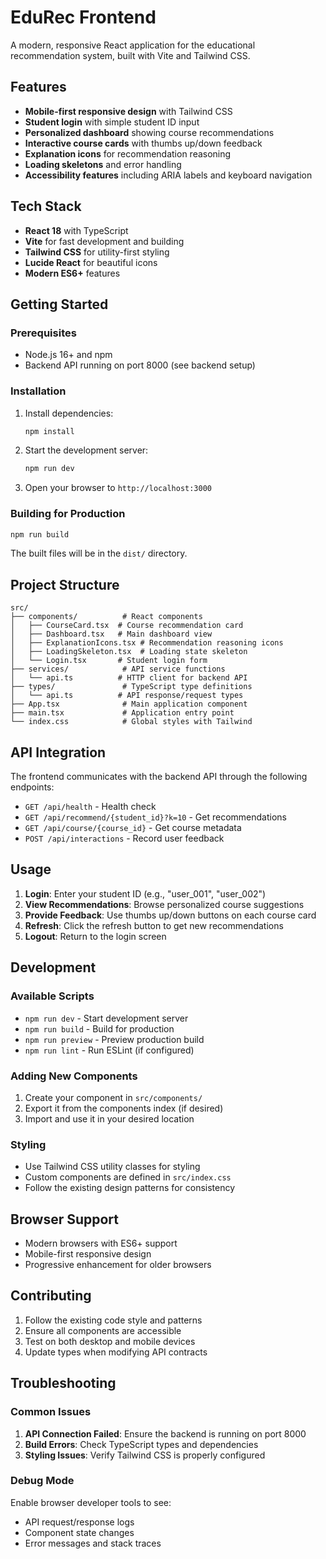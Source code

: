 # EduRec Frontend

A modern, responsive React application for the educational recommendation system, built with Vite and Tailwind CSS.

## Features

- **Mobile-first responsive design** with Tailwind CSS
- **Student login** with simple student ID input
- **Personalized dashboard** showing course recommendations
- **Interactive course cards** with thumbs up/down feedback
- **Explanation icons** for recommendation reasoning
- **Loading skeletons** and error handling
- **Accessibility features** including ARIA labels and keyboard navigation

## Tech Stack

- **React 18** with TypeScript
- **Vite** for fast development and building
- **Tailwind CSS** for utility-first styling
- **Lucide React** for beautiful icons
- **Modern ES6+** features

## Getting Started

### Prerequisites

- Node.js 16+ and npm
- Backend API running on port 8000 (see backend setup)

### Installation

1. Install dependencies:
   ```bash
   npm install
   ```

2. Start the development server:
   ```bash
   npm run dev
   ```

3. Open your browser to `http://localhost:3000`

### Building for Production

```bash
npm run build
```

The built files will be in the `dist/` directory.

## Project Structure

```
src/
├── components/          # React components
│   ├── CourseCard.tsx  # Course recommendation card
│   ├── Dashboard.tsx   # Main dashboard view
│   ├── ExplanationIcons.tsx # Recommendation reasoning icons
│   ├── LoadingSkeleton.tsx  # Loading state skeleton
│   └── Login.tsx       # Student login form
├── services/            # API service functions
│   └── api.ts          # HTTP client for backend API
├── types/               # TypeScript type definitions
│   └── api.ts          # API response/request types
├── App.tsx              # Main application component
├── main.tsx             # Application entry point
└── index.css            # Global styles with Tailwind
```

## API Integration

The frontend communicates with the backend API through the following endpoints:

- `GET /api/health` - Health check
- `GET /api/recommend/{student_id}?k=10` - Get recommendations
- `GET /api/course/{course_id}` - Get course metadata
- `POST /api/interactions` - Record user feedback

## Usage

1. **Login**: Enter your student ID (e.g., "user_001", "user_002")
2. **View Recommendations**: Browse personalized course suggestions
3. **Provide Feedback**: Use thumbs up/down buttons on each course card
4. **Refresh**: Click the refresh button to get new recommendations
5. **Logout**: Return to the login screen

## Development

### Available Scripts

- `npm run dev` - Start development server
- `npm run build` - Build for production
- `npm run preview` - Preview production build
- `npm run lint` - Run ESLint (if configured)

### Adding New Components

1. Create your component in `src/components/`
2. Export it from the components index (if desired)
3. Import and use it in your desired location

### Styling

- Use Tailwind CSS utility classes for styling
- Custom components are defined in `src/index.css`
- Follow the existing design patterns for consistency

## Browser Support

- Modern browsers with ES6+ support
- Mobile-first responsive design
- Progressive enhancement for older browsers

## Contributing

1. Follow the existing code style and patterns
2. Ensure all components are accessible
3. Test on both desktop and mobile devices
4. Update types when modifying API contracts

## Troubleshooting

### Common Issues

1. **API Connection Failed**: Ensure the backend is running on port 8000
2. **Build Errors**: Check TypeScript types and dependencies
3. **Styling Issues**: Verify Tailwind CSS is properly configured

### Debug Mode

Enable browser developer tools to see:
- API request/response logs
- Component state changes
- Error messages and stack traces
